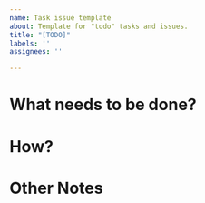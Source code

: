 ```yaml
---
name: Task issue template
about: Template for "todo" tasks and issues.
title: "[TODO]"
labels: ''
assignees: ''

---
```


# What needs to be done?

# How?

# Other Notes
